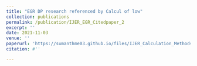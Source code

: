 ```yaml
---
title: "EGR DP research referenced by Calcul of low"
collection: publications
permalink: /publication/IJER_EGR_Citedpaper_2
excerpt: ''
date: 2021-11-03
venue: ''
paperurl: 'https://sumanthme03.github.io/files/IJER_Calculation_Methods.pdf'
citation: #''

---
```


[Download paper here]: (https://sumanthme03.github.io/files/IJER_Calculation_Methods.pdf) 






